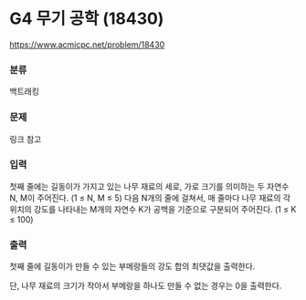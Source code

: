 # G4 무기 공학 (18430)

https://www.acmicpc.net/problem/18430

### 분류

백트래킹

### 문제

링크 참고

### 입력 

첫째 줄에는 길동이가 가지고 있는 나무 재료의 세로, 가로 크기를 의미하는 두 자연수 N, M이 주어진다. (1 ≤ N, M ≤ 5) 다음 N개의 줄에 걸쳐서, 매 줄마다 나무 재료의 각 위치의 강도를 나타내는 M개의 자연수 K가 공백을 기준으로 구분되어 주어진다. (1 ≤ K ≤ 100)

### 출력 

첫째 줄에 길동이가 만들 수 있는 부메랑들의 강도 합의 최댓값을 출력한다.

단, 나무 재료의 크기가 작아서 부메랑을 하나도 만들 수 없는 경우는 0을 출력한다.